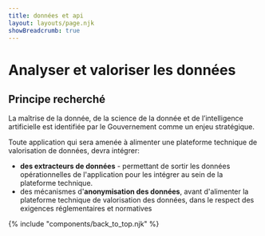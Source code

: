 ```yaml
---
title: données et api
layout: layouts/page.njk
showBreadcrumb: true
---
```


# Analyser et valoriser les données

## Principe recherché

La maîtrise de la donnée, de la science de la donnée et de l’intelligence artificielle est identifiée par le Gouvernement comme un enjeu stratégique.

Toute application qui sera amenée à alimenter une plateforme technique de valorisation de données, devra intégrer:

- **des extracteurs de données** - permettant de sortir les données opérationnelles de l'application pour les intégrer au sein de la plateforme technique.
- des mécanismes d'**anonymisation des données**, avant d'alimenter la plateforme technique de valorisation des données, dans le respect des exigences réglementaires et normatives
 
{% include "components/back_to_top.njk" %}